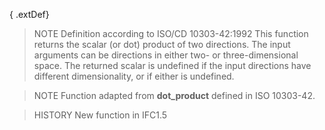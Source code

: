 { .extDef}

<!-- end of short definition -->

> NOTE Definition according to ISO/CD 10303-42:1992
> This function returns the scalar (or dot) product of two directions. The input arguments can be directions in either two- or three-dimensional space. The returned scalar is undefined if the input directions have different dimensionality, or if either is undefined.

> NOTE Function adapted from **dot_product** defined in ISO 10303-42.

> HISTORY New function in IFC1.5
